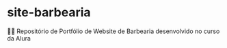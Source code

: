 # site-barbearia

:woman_technologist: Repositório de Portfólio de Website de Barbearia desenvolvido no curso da Alura